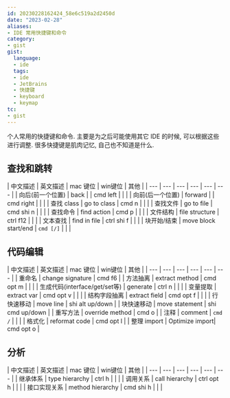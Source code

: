 ```yaml
---
id: 20230228162424_58e6c519a2d2450d
date: "2023-02-28"
aliases:
- IDE 常用快捷键和命令
category:
- gist
gist:
  language:
  - ide
  tags:
  - ide
  - JetBrains
  - 快捷键
  - keyboard
  - keymap
tc:
- gist
---
```


个人常用的快捷键和命令.
主要是为之后可能使用其它 IDE 的时候, 可以根据这些进行调整.
很多快捷键是肌肉记忆, 自己也不知道是什么.

## 查找和跳转

| 中文描述 | 英文描述 | mac 键位 | win键位 | 其他 | 
| --- | --- | --- | --- | --- | --- | 
| 向后(前一个位置) | back | | cmd left | | |
| 向前(后一个位置) | forward | | cmd right | | |
| 查找 class | go to class | cmd n | | |
| 查找文件 | go to file | cmd shi n | | |
| 查找命令 | find action | cmd p | | |
| 文件结构 | file structure | ctrl f12 | | |
| 文本查找 | find in file | ctrl shi f | | |
| 块开始/结束 | move block start/end | `cmd [/]` | | |

## 代码编辑

| 中文描述 | 英文描述 | mac 键位 | win键位 | 其他 | 
| --- | --- | --- | --- | --- | --- | 
| 重命名 | change signature | cmd f6 | 
| 方法抽离 | extract method | cmd opt m | | |
| 生成代码(interface/get/set等) | generate | ctrl n | | |
| 变量提取 | extract var | cmd opt v | | |
| 结构字段抽离 | extract field | cmd opt f | | |
| 行快速移动 | move line | shi alt up/down |
| 块快速移动 | move statement | shi cmd up/down |
| 重写方法 | override method | cmd o |
| 注释 | comment | `cmd /` | | |
| 格式化 | reformat code | cmd opt l |
| 整理 import | Optimize import| cmd opt o |

## 分析

| 中文描述 | 英文描述 | mac 键位 | win键位 | 其他 | 
| --- | --- | --- | --- | --- | --- | 
| 继承体系 | type hierarchy | ctrl h | | |
| 调用关系 | call hierarchy | ctrl opt h | | |
| 接口实现关系 | method hierarchy | cmd shi h | | |